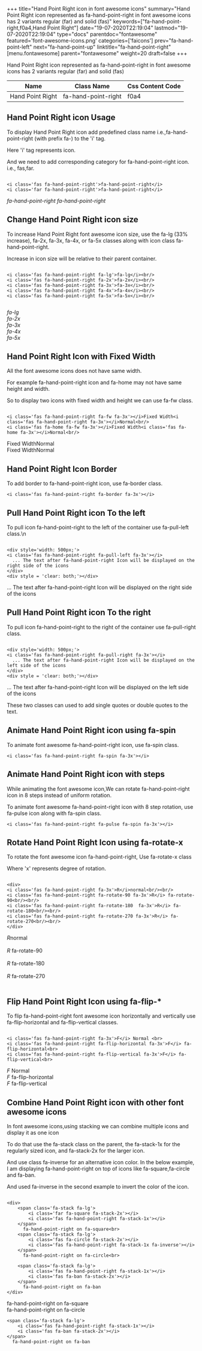 +++
title="Hand Point Right icon in font awesome icons"
summary="Hand Point Right icon represented as fa-hand-point-right in font awesome icons has 2 variants regular (far) and solid (fas)"
keywords=["fa-hand-point-right,f0a4,Hand Point Right"]
date="19-07-2020T22:19:04"
lastmod="19-07-2020T22:19:04"
type="docs"
parentdoc="fontawesome"
featured='font-awesome-icons.png'
categories=['faicons']
prev="fa-hand-point-left"
next="fa-hand-point-up"
linktitle="fa-hand-point-right"
[menu.fontawesome]
parent="fontawesome"
weight=20
draft=false
+++


Hand Point Right icon represented as fa-hand-point-right in font awesome icons has 2 variants regular (far) and solid (fas)

<div class='table-responsive'><table class='table'><thead><tr><th>Name</th><th>Class Name</th><th>Css Content Code</th></tr></thead><tbody><tr><td>Hand Point Right</td><td>fa-hand-point-right</td><td>f0a4</td></tr></tbody></table></div>



## Hand Point Right icon Usage

To display Hand Point Right icon add predefined class name i.e.,fa-hand-point-right (with prefix fa-) to the 'i' tag.

Here 'i' tag represents icon.

And we need to add corresponding category for fa-hand-point-right icon. i.e., fas,far.


```

<i class='fas fa-hand-point-right'>fa-hand-point-right</i>
<i class='far fa-hand-point-right'>fa-hand-point-right</i>
```

<i class='fas fa-hand-point-right'>fa-hand-point-right</i>
<i class='far fa-hand-point-right'>fa-hand-point-right</i>




## Change Hand Point Right icon size
To increase Hand Point Right font awesome icon size, use the fa-lg (33% increase), fa-2x, fa-3x, fa-4x, or fa-5x classes along with icon class fa-hand-point-right.

Increase in icon size will be relative to their parent container. 

```

<i class='fas fa-hand-point-right fa-lg'>fa-lg</i><br/>
<i class='fas fa-hand-point-right fa-2x'>fa-2x</i><br/>
<i class='fas fa-hand-point-right fa-3x'>fa-3x</i><br/>
<i class='fas fa-hand-point-right fa-4x'>fa-4x</i><br/>
<i class='fas fa-hand-point-right fa-5x'>fa-5x</i><br/>
            
```

<i class='fas fa-hand-point-right fa-lg'>fa-lg</i><br/>
<i class='fas fa-hand-point-right fa-2x'>fa-2x</i><br/>
<i class='fas fa-hand-point-right fa-3x'>fa-3x</i><br/>
<i class='fas fa-hand-point-right fa-4x'>fa-4x</i><br/>
<i class='fas fa-hand-point-right fa-5x'>fa-5x</i><br/>
            



## Hand Point Right Icon with Fixed Width 

All the font awesome icons does not have same width.

For example fa-hand-point-right icon and fa-home may not have same height and width.

So to display two icons with fixed width and height we can use fa-fw class.


```

<i class='fas fa-hand-point-right fa-fw fa-3x'></i>Fixed Width<i class='fas fa-hand-point-right fa-3x'></i>Normal<br/>
<i class='fas fa-home fa-fw fa-3x'></i>Fixed Width<i class='fas fa-home fa-3x'></i>Normal<br/>
```

<i class='fas fa-hand-point-right fa-fw fa-3x'></i>Fixed Width<i class='fas fa-hand-point-right fa-3x'></i>Normal<br/>
<i class='fas fa-home fa-fw fa-3x'></i>Fixed Width<i class='fas fa-home fa-3x'></i>Normal<br/>



## Hand Point Right Icon Border 

To add border to fa-hand-point-right icon, use fa-border class.


```
<i class='fas fa-hand-point-right fa-border fa-3x'></i>

```
<i class='fas fa-hand-point-right fa-border fa-3x'></i>





## Pull Hand Point Right icon To the left

To pull icon fa-hand-point-right to the left of the container use fa-pull-left class.\n

```

<div style='width: 500px;'>
<i class='fas fa-hand-point-right fa-pull-left fa-3x'></i>
  ... The text after fa-hand-point-right Icon will be displayed on the right side of the icons
</div>
<div style = 'clear: both;'></div>
```

<div style='width: 500px;'>
<i class='fas fa-hand-point-right fa-pull-left fa-3x'></i>
  ... The text after fa-hand-point-right Icon will be displayed on the right side of the icons
</div>
<div style = 'clear: both;'></div>




## Pull Hand Point Right icon To the right
To pull icon fa-hand-point-right to the right of the container use fa-pull-right class.

```

<div style='width: 500px;'>
<i class='fas fa-hand-point-right fa-pull-right fa-3x'></i>
  ... The text after fa-hand-point-right Icon will be displayed on the left side of the icons
</div>
<div style = 'clear: both;'></div>
```

<div style='width: 500px;'>
<i class='fas fa-hand-point-right fa-pull-right fa-3x'></i>
  ... The text after fa-hand-point-right Icon will be displayed on the left side of the icons
</div>
<div style = 'clear: both;'></div>

These two classes can used to add single quotes or double quotes to the text.


## Animate Hand Point Right icon using fa-spin
To animate font awesome fa-hand-point-right icon, use fa-spin class.

```
<i class='fas fa-hand-point-right fa-spin fa-3x'></i>
```
<i class='fas fa-hand-point-right fa-spin fa-3x'></i>




## Animate Hand Point Right icon with steps
While animating the font awesome icon,We can rotate fa-hand-point-right icon in 8 steps instead of uniform rotation.

To animate font awesome fa-hand-point-right icon with 8 step rotation, use fa-pulse icon along with fa-spin class.


```
<i class='fas fa-hand-point-right fa-pulse fa-spin fa-3x'></i>

```
<i class='fas fa-hand-point-right fa-pulse fa-spin fa-3x'></i>





## Rotate Hand Point Right Icon using fa-rotate-x
To rotate the font awesome icon fa-hand-point-right, Use fa-rotate-x class

Where 'x' represents degree of rotation.


```

<div>
<i class='fas fa-hand-point-right fa-3x'>R</i>normal<br/><br/>
<i class='fas fa-hand-point-right fa-rotate-90 fa-3x'>R</i> fa-rotate-90<br/><br/> 
<i class='fas fa-hand-point-right fa-rotate-180  fa-3x'>R</i> fa-rotate-180<br/><br/> 
<i class='fas fa-hand-point-right fa-rotate-270 fa-3x'>R</i> fa-rotate-270<br/><br/>
</div>
```

<div>
<i class='fas fa-hand-point-right fa-3x'>R</i>normal<br/><br/>
<i class='fas fa-hand-point-right fa-rotate-90 fa-3x'>R</i> fa-rotate-90<br/><br/> 
<i class='fas fa-hand-point-right fa-rotate-180  fa-3x'>R</i> fa-rotate-180<br/><br/> 
<i class='fas fa-hand-point-right fa-rotate-270 fa-3x'>R</i> fa-rotate-270<br/><br/>
</div>




## Flip Hand Point Right Icon using fa-flip-*
To flip fa-hand-point-right font awesome icon horizontally and vertically use fa-flip-horizontal and fa-flip-vertical classes. 

```

<i class='fas fa-hand-point-right fa-3x'>F</i> Normal <br>
<i class='fas fa-hand-point-right fa-flip-horizontal fa-3x'>F</i> fa-flip-horizontal<br>
<i class='fas fa-hand-point-right fa-flip-vertical fa-3x'>F</i> fa-flip-vertical<br>
```

<i class='fas fa-hand-point-right fa-3x'>F</i> Normal <br>
<i class='fas fa-hand-point-right fa-flip-horizontal fa-3x'>F</i> fa-flip-horizontal<br>
<i class='fas fa-hand-point-right fa-flip-vertical fa-3x'>F</i> fa-flip-vertical<br>




## Combine Hand Point Right icon with other font awesome icons
In font awesome icons,using stacking we can combine multiple icons and display it as one icon 

To do that use the fa-stack class on the parent, the fa-stack-1x for the regularly sized icon, and fa-stack-2x for the larger icon.

And use class fa-inverse for an alternative icon color. 
In the below example, I am displaying fa-hand-point-right on top of icons like fa-square,fa-circle and fa-ban.

And used fa-inverse in the second example to invert the color of the icon.

```

<div>
    <span class='fa-stack fa-lg'>
        <i class='far fa-square fa-stack-2x'></i>
        <i class='fas fa-hand-point-right fa-stack-1x'></i>
    </span>
      fa-hand-point-right on fa-square<br>
    <span class='fa-stack fa-lg'>
        <i class='fas fa-circle fa-stack-2x'></i>
        <i class='fas fa-hand-point-right fa-stack-1x fa-inverse'></i>
    </span>
      fa-hand-point-right on fa-circle<br>

    <span class='fa-stack fa-lg'>
        <i class='fas fa-hand-point-right fa-stack-1x'></i>
        <i class='fas fa-ban fa-stack-2x'></i>
    </span>
      fa-hand-point-right on fa-ban
</div>
```

<div>
    <span class='fa-stack fa-lg'>
        <i class='far fa-square fa-stack-2x'></i>
        <i class='fas fa-hand-point-right fa-stack-1x'></i>
    </span>
      fa-hand-point-right on fa-square<br>
    <span class='fa-stack fa-lg'>
        <i class='fas fa-circle fa-stack-2x'></i>
        <i class='fas fa-hand-point-right fa-stack-1x fa-inverse'></i>
    </span>
      fa-hand-point-right on fa-circle<br>

    <span class='fa-stack fa-lg'>
        <i class='fas fa-hand-point-right fa-stack-1x'></i>
        <i class='fas fa-ban fa-stack-2x'></i>
    </span>
      fa-hand-point-right on fa-ban
</div>







